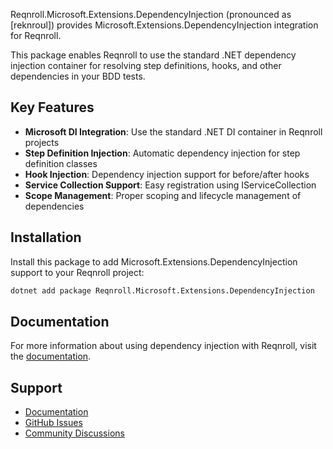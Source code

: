 ﻿Reqnroll.Microsoft.Extensions.DependencyInjection (pronounced as [reknroʊl]) provides Microsoft.Extensions.DependencyInjection integration for Reqnroll.

This package enables Reqnroll to use the standard .NET dependency injection container for resolving step definitions, hooks, and other dependencies in your BDD tests.

## Key Features

- **Microsoft DI Integration**: Use the standard .NET DI container in Reqnroll projects
- **Step Definition Injection**: Automatic dependency injection for step definition classes
- **Hook Injection**: Dependency injection support for before/after hooks
- **Service Collection Support**: Easy registration using IServiceCollection
- **Scope Management**: Proper scoping and lifecycle management of dependencies

## Installation

Install this package to add Microsoft.Extensions.DependencyInjection support to your Reqnroll project:

```bash
dotnet add package Reqnroll.Microsoft.Extensions.DependencyInjection
```

## Documentation

For more information about using dependency injection with Reqnroll, visit the [documentation](https://docs.reqnroll.net/).

## Support

- [Documentation](https://docs.reqnroll.net/)
- [GitHub Issues](https://github.com/reqnroll/Reqnroll/issues)
- [Community Discussions](https://github.com/reqnroll/Reqnroll/discussions)